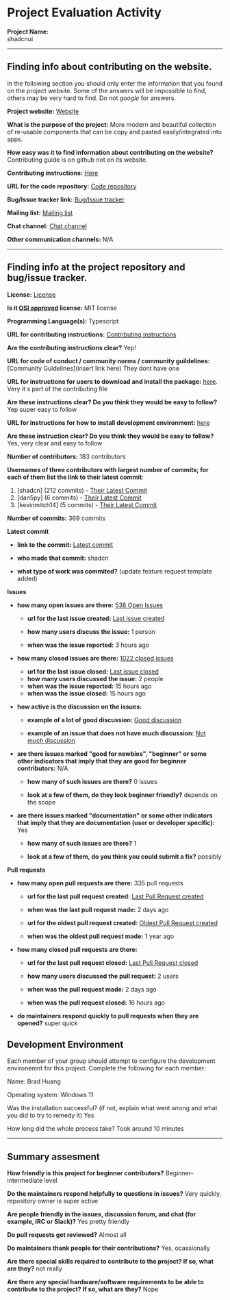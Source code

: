 # Project Evaluation Activity



__Project Name:__  
shadcnui

---

## Finding info about contributing on the website.

In the following section you should only enter the information that you
found on the project website. Some of the answers will be impossible to find, others
may be very hard to find. Do not _google_ for answers.

__Project website:__ [Website](https://ui.shadcn.com/)


__What is the purpose of the project:__ 
More modern and beautiful collection of re-usable components that can be copy and pasted easily/integrated into apps.

__How easy was it to find information about contributing on the website?__ 
Contributing guide is on github not on its website.

__Contributing instructions:__ [Here](https://github.com/shadcn-ui/ui/blob/main/CONTRIBUTING.md) 

__URL for the code repository:__ [Code repository](https://github.com/shadcn-ui/ui)

__Bug/Issue tracker link:__ [Bug/Issue tracker](https://github.com/shadcn-ui/ui/issues)

__Mailing list:__ [Mailing list](https://twitter.com/shadcn)

__Chat channel:__ [Chat channel](https://twitter.com/shadcn)

__Other communication channels:__ 
N/A

---

## Finding info at the project repository and bug/issue tracker.

__License:__ [License](https://github.com/shadcn-ui/ui?tab=MIT-1-ov-file)

__Is it [OSI approved](https://opensource.org/licenses/alphabetical) license:__ MIT license

__Programming Language(s):__ Typescript

__URL for contributing instructions:__ [Contributing instructions](https://github.com/shadcn-ui/ui/blob/main/CONTRIBUTING.md)

__Are the contributing instructions clear?__ 
Yep!


__URL for code of conduct / community norms / community guildelines:__ [Community Guidelines](insert link here) They dont have one

__URL for instructions for users to download and install the package:__  [here](https://github.com/shadcn-ui/ui/blob/main/CONTRIBUTING.md). Very it s part of the contributing file

__Are these instructions clear? Do you think they would be easy to follow?__ 
Yep super easy to follow

__URL for instructions for how to install development environment:__ [here](https://github.com/shadcn-ui/ui/blob/main/CONTRIBUTING.md)


__Are these instruction clear? Do you think they would be easy to follow?__
Yes, very clear and easy to follow

__Number of contributors:__ 183 contributors


__Usernames of three contributors with largest number of commits; for
each of them list the link to their latest commit__:

1. [shadcn] (212 commits) - [Their Latest Commit](https://github.com/shadcn-ui/ui/commit/3f5f361d19fa717776e5cf8aa23b88120506c420)
1. [dan5py] (6 commits) - [Their Latest Commit](https://github.com/shadcn-ui/ui/commit/48e3a4a326ab1292ac5e334e112bbb8487985e1b)
1. [kevinmitch14] (5 commits) - [Their Latest Commit](https://github.com/shadcn-ui/ui/commit/343b20fc5c49ee8968fe56e42527ba1cc8ede0ec)


__Number of commits:__ 369 commits

__Latest commit__ 

- __link to the commit:__ [Latest commit](https://github.com/shadcn-ui/ui/commit/3f5f361d19fa717776e5cf8aa23b88120506c420)

- __who made that commit:__ shadcn

- __what type of work was commited?__ (update feature request template added)


__Issues__

- __how many open issues are there:__ [538 Open Issues](https://github.com/shadcn-ui/ui/issues)

    - __url for the last issue created:__ [Last issue created](https://github.com/shadcn-ui/ui/issues/2900)

    - __how many users discuss the issue:__ 1 person
    
    - __when was the issue reported:__ 3 hours ago
    

- __how many closed issues are there:__ [1022 closed issues](https://github.com/shadcn-ui/ui/issues?q=is%3Aissue+is%3Aclosed)
    - __url for the last issue closed:__ [Last issue closed](https://github.com/shadcn-ui/ui/issues/2895)
    - __how many users discussed the issue:__ 2 people
    - __when was the issue reported:__ 15 hours ago
    - __when was the issue closed:__ 15 hours ago

- __how active is the discussion on the issues:__ 

    - __example of a lot of good discussion:__ [Good discussion](https://github.com/shadcn-ui/ui/issues/66)
    
    - __example of an issue that does not have much discussion:__ [Not much discussion](https://github.com/shadcn-ui/ui/issues/2892)



- __are there issues marked "good for newbies", "beginner" or some other indicators that imply that they are good for beginner contributors:__ N/A

    - __how many of such issues are there?__ 0 issues
    
    - __look at a few of them, do they look beginner friendly?__ 
    depends on the scope


- __are there issues marked "documentation" or some other indicators that imply that they are documentation (user or developer specific):__ Yes

    - __how many of such issues are there?__ 1
    
    - __look at a few of them, do you think you could submit a fix?__ possibly



__Pull requests__

- __how many open pull requests are there:__ 335 pull requests

    - __url for the last pull request created:__ [Last Pull Request created](https://github.com/shadcn-ui/ui/pull/2884)
    
    - __when was the last pull request made:__  2 days ago

    - __url for the oldest pull request created:__ [Oldest Pull Request created](https://github.com/shadcn-ui/ui/pull/11)
    
    - __when was the oldest pull request made:__  1 year ago

- __how many closed pull requests are there:__ 

    - __url for the last pull request closed:__ [Last Pull Request closed](https://github.com/shadcn-ui/ui/pull/2888)
    
    - __how many users discussed the pull request:__ 2 users
    
    - __when was the pull request made:__  2 days ago
    
    - __when was the pull request closed:__ 16 hours ago
    

- __do maintainers respond quickly to pull requests when they are opened?__ super quick


## Development Environment 

Each member of your group should attempt to configure the development environemnt 
for this project. Complete the following for each member:

Name: Brad Huang

Operating system: Windows 11

Was the installation successful? (if not, explain what went wrong and 
what you did to try to remedy it)
Yes

How long did the whole process take? 
Took around 10 minutes

---


## Summary assesment
__How friendly is this project for beginner contributors?__
Beginner-intermediate level 


__Do the maintainers respond helpfully to questions in issues?__
Very quickly, repository owner is super active


__Are people friendly in the issues, discussion forum, and chat (for example, IRC or Slack)?__
Yes pretty friendly


__Do pull requests get reviewed?__
Almost all


__Do maintainers thank people for their contributions?__
Yes, ocassionally


__Are there special skills required to contribute to the project? If so, what are they?__
not really


__Are there any special hardware/software requirements to be able to contribute to the project? If so, what are they?__
Nope
